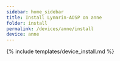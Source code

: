 ```yaml
---
sidebar: home_sidebar
title: Install Lynnrin-AOSP on anne
folder: install
permalink: /devices/anne/install
device: anne
---
```

{% include templates/device_install.md %}
